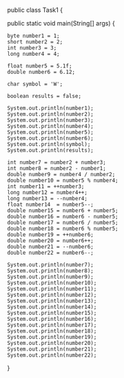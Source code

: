 public class Task1 {

public static void main(String[] args) {

    byte number1 = 1;
    short number2 = 2;
    int number3 = 3;
    long number4 = 4;

    float number5 = 5.1f;
    double number6 = 6.12;

    char symbol = 'W';

    boolean results = false;

    System.out.println(number1);
    System.out.println(number2);
    System.out.println(number3);
    System.out.println(number4);
    System.out.println(number5);
    System.out.println(number6);
    System.out.println(symbol);
    System.out.println(results);

    int number7 = number2 + number3;
    int number8 = number2 - number1;
    double number9 = number4 / number2;
    double number10 = number5 % number4;
    int number11 = ++number3;
    long number12 = number4++;
    long number13 = --number4;
    float number14  = number5--;
    double number15 = number6 + number5;
    double number16 = number6 - number5;
    double number17 = number6 / number5;
    double number18 = number6 % number5;
    double number19 = ++number6;
    double number20 = number6++;
    double number21 = --number6;
    double number22 = number6--;

    System.out.println(number7);
    System.out.println(number8);
    System.out.println(number9);
    System.out.println(number10);
    System.out.println(number11);
    System.out.println(number12);
    System.out.println(number13);
    System.out.println(number14);
    System.out.println(number15);
    System.out.println(number16);
    System.out.println(number17);
    System.out.println(number18);
    System.out.println(number19);
    System.out.println(number20);
    System.out.println(number21);
    System.out.println(number22);

}

